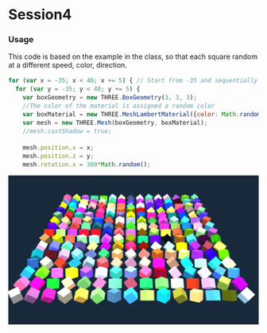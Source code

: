 Session4
========
### Usage ###

This code is based on the example in the class, so that each square random at a different speed, color, direction.

```javascript
for (var x = -35; x < 40; x += 5) { // Start from -35 and sequentially add one every 5 pixels
  for (var y = -35; y < 40; y += 5) {
    var boxGeometry = new THREE.BoxGeometry(3, 3, 3);
    //The color of the material is assigned a random color
    var boxMaterial = new THREE.MeshLambertMaterial({color: Math.random() * 0xFFFFFF});
    var mesh = new THREE.Mesh(boxGeometry, boxMaterial);
    //mesh.castShadow = true;

    mesh.position.x = x;
    mesh.position.z = y;
    mesh.rotation.x = 360*Math.random();
```
![image](https://github.com/845558128/DAT505_GitHub/blob/master/images/4.png)
